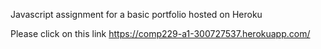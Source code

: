 Javascript assignment for a basic portfolio hosted on Heroku

Please click on this link
https://comp229-a1-300727537.herokuapp.com/
